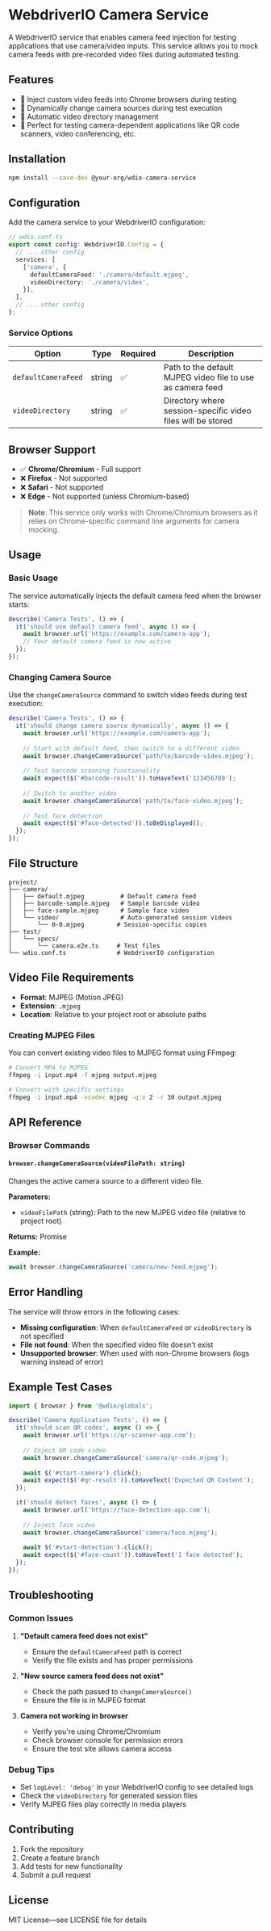 # WebdriverIO Camera Service

A WebdriverIO service that enables camera feed injection for testing applications that use camera/video inputs. This service allows you to mock camera feeds with pre-recorded video files during automated testing.

## Features

- 🎥 Inject custom video feeds into Chrome browsers during testing
- 🔄 Dynamically change camera sources during test execution
- 📁 Automatic video directory management
- 🧪 Perfect for testing camera-dependent applications like QR code scanners, video conferencing, etc.

## Installation

```bash
npm install --save-dev @your-org/wdio-camera-service
```

## Configuration

Add the camera service to your WebdriverIO configuration:

```typescript
// wdio.conf.ts
export const config: WebdriverIO.Config = {
  // ... other config
  services: [
    ['camera', {
      defaultCameraFeed: './camera/default.mjpeg',
      videoDirectory: './camera/video',
    }],
  ],
  // ... other config
};
```

### Service Options

| Option | Type | Required | Description |
|--------|------|----------|-------------|
| `defaultCameraFeed` | string | ✅ | Path to the default MJPEG video file to use as camera feed |
| `videoDirectory` | string | ✅ | Directory where session-specific video files will be stored |

## Browser Support

- ✅ **Chrome/Chromium** - Full support
- ❌ **Firefox** - Not supported
- ❌ **Safari** - Not supported
- ❌ **Edge** - Not supported (unless Chromium-based)

> **Note**: This service only works with Chrome/Chromium browsers as it relies on Chrome-specific command line arguments for camera mocking.

## Usage

### Basic Usage

The service automatically injects the default camera feed when the browser starts:

```typescript
describe('Camera Tests', () => {
  it('should use default camera feed', async () => {
    await browser.url('https://example.com/camera-app');
    // Your default camera feed is now active
  });
});
```

### Changing Camera Source

Use the `changeCameraSource` command to switch video feeds during test execution:

```typescript
describe('Camera Tests', () => {
  it('should change camera source dynamically', async () => {
    await browser.url('https://example.com/camera-app');
    
    // Start with default feed, then switch to a different video
    await browser.changeCameraSource('path/to/barcode-video.mjpeg');
    
    // Test barcode scanning functionality
    await expect($('#barcode-result')).toHaveText('123456789');
    
    // Switch to another video
    await browser.changeCameraSource('path/to/face-video.mjpeg');
    
    // Test face detection
    await expect($('#face-detected')).toBeDisplayed();
  });
});
```

## File Structure

```
project/
├── camera/
│   ├── default.mjpeg          # Default camera feed
│   ├── barcode-sample.mjpeg   # Sample barcode video
│   ├── face-sample.mjpeg      # Sample face video
│   └── video/                 # Auto-generated session videos
│       └── 0-0.mjpeg         # Session-specific copies
├── test/
│   └── specs/
│       └── camera.e2e.ts     # Test files
└── wdio.conf.ts              # WebdriverIO configuration
```

## Video File Requirements

- **Format**: MJPEG (Motion JPEG)
- **Extension**: `.mjpeg`
- **Location**: Relative to your project root or absolute paths

### Creating MJPEG Files

You can convert existing video files to MJPEG format using FFmpeg:

```bash
# Convert MP4 to MJPEG
ffmpeg -i input.mp4 -f mjpeg output.mjpeg

# Convert with specific settings
ffmpeg -i input.mp4 -vcodec mjpeg -q:v 2 -r 30 output.mjpeg
```

## API Reference

### Browser Commands

#### `browser.changeCameraSource(videoFilePath: string)`

Changes the active camera source to a different video file.

**Parameters:**
- `videoFilePath` (string): Path to the new MJPEG video file (relative to project root)

**Returns:** Promise<void>

**Example:**
```typescript
await browser.changeCameraSource('camera/new-feed.mjpeg');
```

## Error Handling

The service will throw errors in the following cases:

- **Missing configuration**: When `defaultCameraFeed` or `videoDirectory` is not specified
- **File not found**: When the specified video file doesn't exist
- **Unsupported browser**: When used with non-Chrome browsers (logs warning instead of error)

## Example Test Cases

```typescript
import { browser } from '@wdio/globals';

describe('Camera Application Tests', () => {
  it('should scan QR codes', async () => {
    await browser.url('https://qr-scanner-app.com');
    
    // Inject QR code video
    await browser.changeCameraSource('camera/qr-code.mjpeg');
    
    await $('#start-camera').click();
    await expect($('#qr-result')).toHaveText('Expected QR Content');
  });

  it('should detect faces', async () => {
    await browser.url('https://face-detection-app.com');
    
    // Inject face video
    await browser.changeCameraSource('camera/face.mjpeg');
    
    await $('#start-detection').click();
    await expect($('#face-count')).toHaveText('1 face detected');
  });
});
```

## Troubleshooting

### Common Issues

1. **"Default camera feed does not exist"**
    - Ensure the `defaultCameraFeed` path is correct
    - Verify the file exists and has proper permissions

2. **"New source camera feed does not exist"**
    - Check the path passed to `changeCameraSource()`
    - Ensure the file is in MJPEG format

3. **Camera not working in browser**
    - Verify you're using Chrome/Chromium
    - Check browser console for permission errors
    - Ensure the test site allows camera access

### Debug Tips

- Set `logLevel: 'debug'` in your WebdriverIO config to see detailed logs
- Check the `videoDirectory` for generated session files
- Verify MJPEG files play correctly in media players

## Contributing

1. Fork the repository
2. Create a feature branch
3. Add tests for new functionality
4. Submit a pull request

## License

MIT License—see LICENSE file for details
